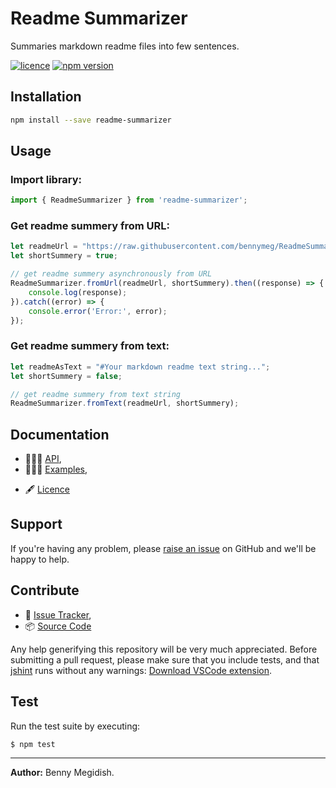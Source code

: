 # Readme Summarizer
Summaries markdown readme files into few sentences.

[![licence](https://img.shields.io/github/license/mashape/apistatus.svg)](https://github.com/bennymeg/ReadmeSummarizer/blob/master/LICENSE)
[![npm version](https://img.shields.io/npm/v/readme-summarizer.svg)](https://www.npmjs.com/package/readme-summarizer)


## Installation
```bash
npm install --save readme-summarizer
```
## Usage

### Import library:
```javascript
import { ReadmeSummarizer } from 'readme-summarizer';
```

### Get readme summery from URL:
```javascript
let readmeUrl = "https://raw.githubusercontent.com/bennymeg/ReadmeSummarizer/master/README.md";
let shortSummery = true;

// get readme summery asynchronously from URL
ReadmeSummarizer.fromUrl(readmeUrl, shortSummery).then((response) => {
    console.log(response); 
}).catch((error) => {
    console.error('Error:', error);
});
```

### Get readme summery from text:

```javascript
let readmeAsText = "#Your markdown readme text string...";
let shortSummery = false;

// get readme summery from text string
ReadmeSummarizer.fromText(readmeUrl, shortSummery);
```

## Documentation ##  
- 👨🏼‍💻 [API](https://github.com/bennymeg/ReadmeSummarizer/blob/master/docs/API.md),  
- 👩🏼‍🏫 [Examples](https://github.com/bennymeg/ReadmeSummarizer/blob/master/docs/examples),  
<!-- - 📜 [Change log](https://github.com/bennymeg/ReadmeSummarizer/blob/master/docs/CHANGELOG.md),   -->
- 🖋  [Licence](https://github.com/bennymeg/ReadmeSummarizer/blob/master/LICENSE)

## Support ##
If you're having any problem, please [raise an issue](https://github.com/bennymeg/ReadmeSummarizer/issues/new) on GitHub and we'll be happy to help.


## Contribute ##
- 👾 [Issue Tracker](https://github.com/bennymeg/ReadmeSummarizer/issues),
- 📦 [Source Code](https://github.com/bennymeg/ReadmeSummarizer/)

Any help generifying this repository will be very much appreciated. 
Before submitting a pull request, please make sure that you include tests, and that [jshint](http://jshint.com) runs without any warnings: [Download VSCode extension](https://marketplace.visualstudio.com/items?itemName=dbaeumer.jshint).

## Test ## 
Run the test suite by executing:

```sh
$ npm test
```

___

**Author:** Benny Megidish.

